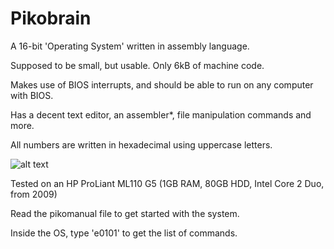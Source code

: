 # Pikobrain
A 16-bit 'Operating System' written in assembly language.

Supposed to be small, but usable. Only 6kB of machine code.

Makes use of BIOS interrupts, and should be able to run on any computer with BIOS.

Has a decent text editor, an assembler*, file manipulation commands and more.

All numbers are written in hexadecimal using uppercase letters.

![alt text](https://cdn.discordapp.com/attachments/616553373826547712/833349635066167306/PIKO.png)

Tested on an HP ProLiant ML110 G5 (1GB RAM, 80GB HDD, Intel Core 2 Duo, from 2009)

Read the pikomanual file to get started with the system.

Inside the OS, type 'e0101' to get the list of commands.

